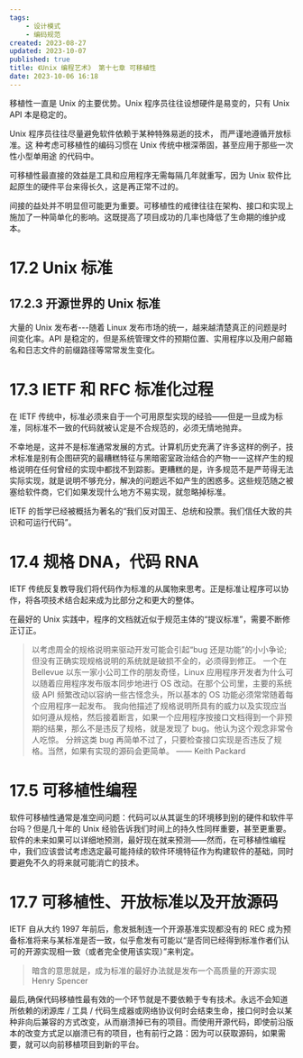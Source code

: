 ```yaml
---
tags:
    - 设计模式
    - 编码规范
created: 2023-08-27
updated: 2023-10-07
published: true
title: 《Unix 编程艺术》 第十七章 可移植性
date: 2023-10-06 16:18  
---
```


移植性一直是 Unix 的主要优势。Unix 程序员往往设想硬件是易变的，只有 Unix API 本是稳定的。

Unix 程序员往往尽量避免软件依赖于某种特殊易逝的技术， 而严谨地遵循开放标准。这
种考虑可移植性的编码习惯在 Unix 传统中根深蒂固，甚至应用于那些一次性小型单用途
的代码中。

可移植性最直接的效益是工具和应用程序无需每隔几年就重写，因为 Unix 软件比起原生的硬件平台来得长久，这是再正常不过的。

间接的益处并不明显但可能更为重要。可移植性的戒律往往在架构、接口和实现上施加了一种简单化的影响。这既提高了项目成功的几率也降低了生命期的维护成本。

# 17.2 Unix 标准

## 17.2.3 开源世界的 Unix 标准

大量的 Unix 发布者---随着 Linux 发布市场的统一，越来越清楚真正的问题是时间变化率。API 是稳定的，但是系统管理文件的预期位置、实用程序以及用户邮箱名和日志文件的前缀路径等常常发生变化。

# 17.3 IETF 和 RFC 标准化过程

在 IETF 传统中，标准必须来自于一个可用原型实现的经验——但是一旦成为标准，同标准不一致的代码就被认定是不合规范的，必须无情地抛弃。

不幸地是，这并不是标准通常发展的方式。计算机历史充满了许多这样的例子，技术标准是别有企图研究的最糟糕特征与黑暗密室政治结合的产物一一这样产生的规格说明在任何曾经的实现中都找不到踪影。更糟糕的是，许多规范不是严苛得无法实际实现，就是说明不够充分，解决的问题远不如产生的困惑多。这些规范随之被塞给软件商，它们如果发现什么地方不易实现，就忽略掉标准。

IETF 的哲学已经被概括为著名的“我们反对国王、总统和投票。我们信任大致的共识和可运行代码”。

# 17.4 规格 DNA，代码 RNA

IETF 传统反复教导我们将代码作为标准的从属物来思考。正是标准让程序可以协作，将各项技术结合起来成为比部分之和更大的整体。

在最好的 Unix 实践中，程序的文档就近似于规范主体的“提议标准”，需要不断修正订正。

> 以考虑周全的规格说明来驱动开发可能会引起“bug 还是功能”的小小争论;但没有正确实现规格说明的系统就是破损不全的，必须得到修正。
> 一个在 Bellevue 以东一家小公司工作的朋友奇怪，Linux 应用程序开发者为什么可以随着应用程序发布版本同步地进行 OS 改动。在那个公司里，主要的系统级 API 频繁改动以容纳一些古怪念头，所以基本的 OS 功能必须常常随着每个应用程序一起发布。
> 我向他描述了规格说明所具有的威力以及实现应当如何遵从规格，然后接着断言，如果一个应用程序按接口文档得到一个非预期的结果，那么不是违反了规格，就是发现了 bug。他认为这个观念非常令人吃惊。
> 分辨这类 bug 再简单不过了，只要检查接口实现是否违反了规格。当然，如果有实现的源码会更简单。
> —— Keith Packard

# 17.5 可移植性编程

软件可移植性通常是准空间问题：代码可以从其诞生的环境移到别的硬件和软件平台吗？但是几十年的 Unix 经验告诉我们时间上的持久性同样重要，甚至更重要。软件的未来如果可以详细地预测，最好现在就来预测——然而，在可移植性编程中，我们应该尝试考虑选定最可能持续的软件环境特征作为构建软件的基础，同时要避免不久的将来就可能消亡的技术。

# 17.7 可移植性、开放标准以及开放源码

IETF 自从大约 1997 年前后，愈发抵制连一个开源基准实现都没有的 REC 成为预备标准将来与某标准是否一致，似乎愈发有可能以“是否同已经得到标准作者们认可的开源实现相一致（或者完全使用该实现）”来判定。

> 暗含的意思就是，成为标准的最好办法就是发布一个高质量的开源实现
> Henry Spencer

最后,确保代码移植性最有效的一个环节就是不要依赖于专有技术。永远不会知道所依赖的闭源库 / 工具 / 代码生成器或网络协议何时会结束生命，接口何时会以某种非向后兼容的方式改变，从而崩溃掉已有的项目。而使用开源代码，即使前沿版本的改变方式足以崩溃已有的项目，也有前行之路：因为可以获取源码，如果需要，就可以向前移植项目到新的平台。

